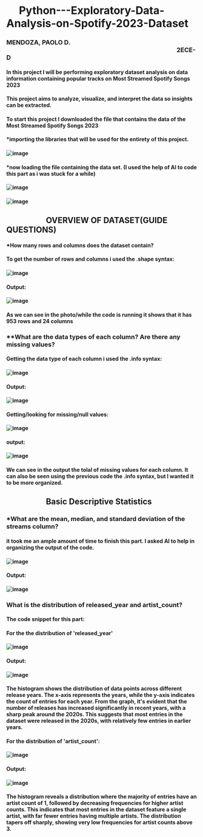 # &nbsp;&nbsp;&nbsp;&nbsp;&nbsp;Python---Exploratory-Data-Analysis-on-Spotify-2023-Dataset

### MENDOZA, PAOLO D. &nbsp;&nbsp;&nbsp;&nbsp;&nbsp;&nbsp;&nbsp;&nbsp;&nbsp;&nbsp;&nbsp;&nbsp;&nbsp;&nbsp;&nbsp;&nbsp;&nbsp;&nbsp;&nbsp;&nbsp;&nbsp;&nbsp;&nbsp;&nbsp;&nbsp;&nbsp;&nbsp;&nbsp;&nbsp;&nbsp;&nbsp;&nbsp;&nbsp;&nbsp;&nbsp;&nbsp;&nbsp;&nbsp;&nbsp;&nbsp;&nbsp;&nbsp;&nbsp;&nbsp;&nbsp;&nbsp;&nbsp;&nbsp;&nbsp;&nbsp;&nbsp;&nbsp;&nbsp;&nbsp;&nbsp;&nbsp;&nbsp;&nbsp;&nbsp;&nbsp;&nbsp;&nbsp;&nbsp;&nbsp;&nbsp;&nbsp;&nbsp;&nbsp;&nbsp;&nbsp;&nbsp;&nbsp;&nbsp;&nbsp;&nbsp;&nbsp;&nbsp;&nbsp;&nbsp;&nbsp;&nbsp;&nbsp;&nbsp;&nbsp;&nbsp;&nbsp;&nbsp;&nbsp;&nbsp;&nbsp;&nbsp;&nbsp;&nbsp;&nbsp;&nbsp;&nbsp;&nbsp;&nbsp;&nbsp;&nbsp;&nbsp;&nbsp;&nbsp;&nbsp;&nbsp;&nbsp;&nbsp;&nbsp;&nbsp;&nbsp;&nbsp;&nbsp;&nbsp;&nbsp;&nbsp;&nbsp;2ECE-D
####   In this project I will be performing exploratory dataset analysis on data information containing popular tracks on Most Streamed Spotify Songs 2023
####   This project aims to analyze, visualize, and interpret the data so insights can be extracted. 


#### To start this project I downloaded the file that contains the data of the Most Streamed Spotify Songs 2023

#### *importing the libraries that will be used for the entirety of this project.
#### ![image](https://github.com/user-attachments/assets/168dfe8f-b252-409b-8ca0-75c10bdfd4ad)


#### *now loading the file containing the data set. (I used the help of AI to code this part as i was stuck for a while)
#### ![image](https://github.com/user-attachments/assets/ed365032-cea6-4ece-bdb9-e25c48724d98)
#### ![image](https://github.com/user-attachments/assets/4f30aa46-97df-4846-8abc-400c4a87f5a0)
## &nbsp;&nbsp;&nbsp;&nbsp;&nbsp;&nbsp;&nbsp;&nbsp;&nbsp;&nbsp;&nbsp;&nbsp;&nbsp;&nbsp;&nbsp;&nbsp;&nbsp;&nbsp;&nbsp;&nbsp; OVERVIEW OF DATASET(GUIDE QUESTIONS)        
#### *How many rows and columns does the dataset contain?
#### To get the number of rows and columns i used the .shape syntax: 
#### ![image](https://github.com/user-attachments/assets/c2adb03c-8505-45e3-8694-52920fdb927a)
#### Output: 
#### ![image](https://github.com/user-attachments/assets/6663194e-b04a-4101-b4cd-9627feea0c3b)
####    As we can see in the photo/while the code is running it shows that it has 953 rows and 24 columns
### **What are the data types of each column? Are there any missing values?
#### Getting the data type of each column i used the .info syntax:
#### ![image](https://github.com/user-attachments/assets/f953378f-3190-4d4c-8566-01c72b53257e)
#### Output: 
#### ![image](https://github.com/user-attachments/assets/f5a45a1f-b7e8-4b80-8f6f-50ae680a5727)
#### Getting/looking for missing/null values:
#### ![image](https://github.com/user-attachments/assets/5664e82a-44a1-4f03-9f48-77a025c8555a)
#### output:
#### ![image](https://github.com/user-attachments/assets/6adf773f-2f39-479a-b789-f9d5caafdf69)
#### We can see in the output the tolal of missing values for each column. It can also be seen using the previous code the .info syntax, but I wanted it to be more organized.
## &nbsp;&nbsp;&nbsp;&nbsp;&nbsp;&nbsp;&nbsp;&nbsp;&nbsp;&nbsp;&nbsp;&nbsp;&nbsp;&nbsp;&nbsp;&nbsp;&nbsp;&nbsp;&nbsp;&nbsp; Basic Descriptive Statistics
### *What are the mean, median, and standard deviation of the streams column?
#### it took me an ample amount of time to finish this part. I asked AI to help in organizing the output of the code.
#### ![image](https://github.com/user-attachments/assets/fbfc2fd3-3fdb-478a-82e9-4f9e8d447b97)
#### Output:
#### ![image](https://github.com/user-attachments/assets/be72a914-13bf-40a5-b202-0e68789c7d04)
### What is the distribution of released_year and artist_count?
#### The code snippet for this part:
#### For the the distribution of 'released_year'
#### ![image](https://github.com/user-attachments/assets/8558d080-fe1d-4c50-807a-33bd2db2efbc)
#### Output: 
#### ![image](https://github.com/user-attachments/assets/e5610138-4dea-4c19-96cd-351654c96fa5)
#### The histogram shows the distribution of data points across different release years. The x-axis represents the years, while the y-axis indicates the count of entries for each year. From the graph, it's evident that the number of releases has increased significantly in recent years, with a sharp peak around the 2020s. This suggests that most entries in the dataset were released in the 2020s, with relatively few entries in earlier years.
#### For the distribution of 'artist_count':
#### ![image](https://github.com/user-attachments/assets/3d9183a0-adf4-4d2c-a809-9b51a9924b60)
#### Output: 
#### ![image](https://github.com/user-attachments/assets/2f25373f-c0b1-4c6f-9452-e208d90938cd)
#### The histogram reveals a distribution where the majority of entries have an artist count of 1, followed by decreasing frequencies for higher artist counts. This indicates that most entries in the dataset feature a single artist, with far fewer entries having multiple artists. The distribution tapers off sharply, showing very low frequencies for artist counts above 3.


